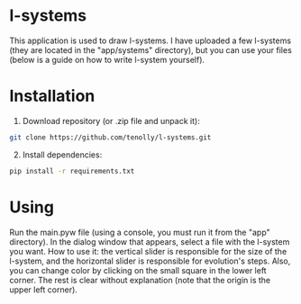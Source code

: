 # l-systems
This application is used to draw l-systems. I have uploaded a few l-systems (they are located in the "app/systems" directory), but you can use your files (below is a guide on how to write l-system yourself).
# Installation
1) Download repository (or .zip file and unpack it):
```bash
git clone https://github.com/tenolly/l-systems.git
```
2) Install dependencies:
```bash
pip install -r requirements.txt
```
# Using
Run the main.pyw file (using a console, you must run it from the "app" directory). In the dialog window that appears, select a file with the l-system you want. How to use it: the vertical slider is responsible for the size of the l-system, and the horizontal slider is responsible for evolution's steps. Also, you can change color by clicking on the small square in the lower left corner. The rest is clear without explanation (note that the origin is the upper left corner).